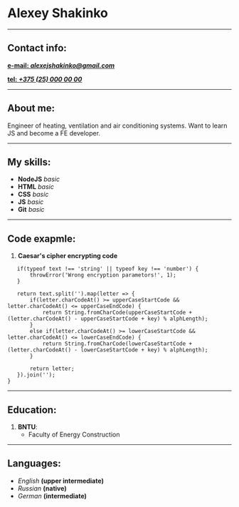 # Alexey Shakinko

***

## Contact info:
 [**e-mail: *alexejshakinko@gmail.com***](e-mail:alexejshakinko@gmail.com)

[**tel: *+375 (25) 000 00 00***](tel:+375291112233)

***

## About me:

Engineer of heating, ventilation and air conditioning systems. Want to learn JS and become a FE developer. 

***

## My skills:
* **NodeJS** *basic*
* **HTML**   *basic*
* **CSS**    *basic*
* **JS**     *basic* 
* **Git**    *basic*

***

##  Code exapmle:
 1. **Caesar's cipher encrypting code**

 ```function encrypt(text, key) {
    if(typeof text !== 'string' || typeof key !== 'number') {
        throwError('Wrong encryption parametors!', 1);
    }

    return text.split('').map(letter => {
        if(letter.charCodeAt() >= upperCaseStartCode && letter.charCodeAt() <= upperCaseEndCode) {
            return String.fromCharCode(upperCaseStartCode + (letter.charCodeAt() - upperCaseStartCode + key) % alphLength);
        }
        else if(letter.charCodeAt() >= lowerCaseStartCode && letter.charCodeAt() <= lowerCaseEndCode) {
            return String.fromCharCode(lowerCaseStartCode + (letter.charCodeAt() - lowerCaseStartCode + key) % alphLength);  
        }

        return letter;
    }).join('');
 } 

 ```

***

##  Education: 
 1. **BNTU**: 
    * Faculty of Energy Construction


***

## Languages: 
* *English* **(upper intermediate)** 
* *Russian* **(native)**
* *German* **(intermediate)**